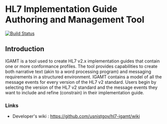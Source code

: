 # HL7 Implementation Guide Authoring and Management Tool
[![Build Status](https://travis-ci.com/usnistgov/hl7-igamt.svg?branch=develop)](https://travis-ci.com/usnistgov/hl7-igamt)

## Introduction
IGAMT is a tool used to create HL7 v2.x implementation guides that contain one or more conformance profiles. The tool provides capabilities to create both narrative text (akin to a word processing program) and messaging requirements in a structured environment. IGAMT contains a model of all the message events for every version of the HL7 v2 standard. Users begin by selecting the version of the HL7 v2 standard and the message events they want to include and refine (constrain) in their implementation guide.

### Links
- Developer's wiki : https://github.com/usnistgov/hl7-igamt/wiki
